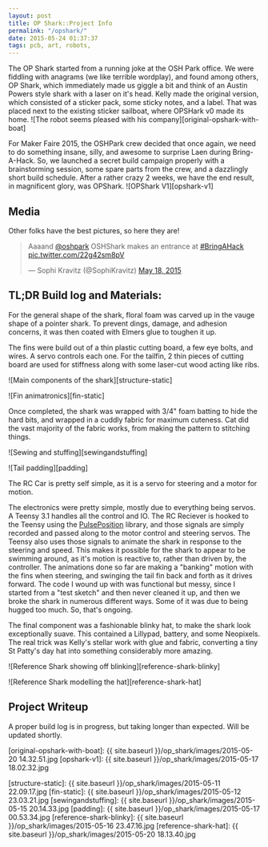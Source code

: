 ```yaml
---
layout: post
title: OP Shark::Project Info
permalink: "/opshark/"
date: 2015-05-24 01:37:37
tags: pcb, art, robots, 
--- 
```


The OP Shark started from a running joke at the OSH Park office. We were fiddling with anagrams (we like terrible wordplay), and found among others, OP Shark, which immediately made us giggle a bit and think of an Austin Powers style shark with a laser on it's head. Kelly made the original version, which consisted of a sticker pack, some sticky notes, and a label. That was placed next to the existing sticker sailboat, where OPSHark v0 made its home.
![The robot seems pleased with his company][original-opshark-with-boat]

For Maker Faire 2015, the OSHPark crew decided that once again, we need to do something insane, silly, and awesome to surprise Laen during Bring-A-Hack. So, we launched a secret build campaign properly with a brainstorming session, some spare parts from the crew, and a dazzlingly short build schedule. After a rather crazy 2 weeks, we have the end result, in magnificent glory, was OPShark.
![OPShark V1][opshark-v1]

## Media
Other folks have the best pictures, so here they are! 

<!-- Place this tag in your head or just before your close body tag. -->
<script type="text/javascript" src="https://apis.google.com/js/plusone.js"></script>
<!-- Place this tag where you want the widget to render. -->
<div class="g-post" data-href="https://plus.google.com/+DrewFustini/posts/fPDT6qMKowy"></div>


<!--
<blockquote class="twitter-tweet" lang="en"><p lang="en" dir="ltr">Thanks to <a href="https://twitter.com/oshpark">@oshpark</a> and <a href="https://twitter.com/laen">@laen</a> for hosting an awesome <a href="https://twitter.com/hashtag/BringAHack?src=hash">#BringAHack</a>! Love the purple shark hack!&#10;<a href="https://twitter.com/hashtag/MakerFaire?src=hash">#MakerFaire</a> <a href="https://twitter.com/hashtag/mfba15?src=hash">#mfba15</a> <a href="http://t.co/S9ZNu3WGtR">pic.twitter.com/S9ZNu3WGtR</a></p>&mdash; Drew Fustini (@pdp7) <a href="https://twitter.com/pdp7/status/600196735843991553">May 18, 2015</a></blockquote>
<script async src="//platform.twitter.com/widgets.js" charset="utf-8"></script>
-->

<blockquote class="twitter-tweet" lang="en"><p lang="en" dir="ltr">Aaaand <a href="https://twitter.com/oshpark">@oshpark</a> OSHShark makes an entrance at <a href="https://twitter.com/hashtag/BringAHack?src=hash">#BringAHack</a> <a href="http://t.co/22g42sm8pV">pic.twitter.com/22g42sm8pV</a></p>&mdash; Sophi Kravitz (@SophiKravitz) <a href="https://twitter.com/SophiKravitz/status/600120736250900482">May 18, 2015</a></blockquote>
<script async src="//platform.twitter.com/widgets.js" charset="utf-8"></script>


## TL;DR Build log and Materials:
For the general shape of the shark, floral foam was carved up in the vauge shape of a pointer shark. To prevent dings, damage, and adhesion concerns, it was then coated with Elmers glue to toughen it up. 

The fins were build out of a thin plastic cutting board, a few eye bolts, and wires. A servo controls each one. For the tailfin, 2 thin pieces of cutting board are used for stiffness along with some laser-cut wood acting like ribs. 

![Main components of the shark][structure-static]

![Fin animatronics][fin-static]


Once completed, the shark was wrapped with 3/4" foam batting to hide the hard bits, and wrapped in a cuddly fabric for maximum cuteness. Cat did the vast majority of the fabric works, from making the pattern to stitching things. 

![Sewing and stuffing][sewingandstuffing]

![Tail padding][padding]

The RC Car is pretty self simple, as it is a servo for steering and a motor for motion. 

The electronics were pretty simple, mostly due to everything being servos. A Teensy 3.1 handles all the control and IO. The RC Reciever is hooked to the Teensy using the [PulsePosition](https://www.pjrc.com/teensy/td_libs_PulsePosition.html) library, and those signals are simply recorded and passed along to the motor control and steering servos. The Teensy also uses those signals to animate the shark in response to the steering and speed. This makes it possible for the shark to appear to be swimming around, as it's motion is reactive to, rather than driven by, the controller. The animations done so far are making a "banking" motion with the fins when steering, and swinging the tail fin back and forth as it drives forward. The code I wound up with was functional but messy, since I started from a "test sketch" and then never cleaned it up, and then we broke the shark in numerous different ways. Some of it was due to being hugged too much. So, that's ongoing. 

The final component was a fashionable blinky hat, to make the shark look exceptionally suave. This contained a Lillypad, battery, and some Neopixels. The real trick was Kelly's stellar work with glue and fabric, converting a tiny St Patty's day hat into something considerably more amazing. 

![Reference Shark showing off blinking][reference-shark-blinky]

![Reference Shark modelling the hat][reference-shark-hat]




Project Writeup
--------------
A proper build log is in progress, but taking longer than expected. Will be updated shortly. 

<!--
[Source files and general information][source]

[Testing and Design][testing-design]

[Structure Assembly][assembly]

[Sewing and Plushification][sewing]

[The Secret Hat][hat]

[Lessons Learned][lessons]
-->


[original-opshark-with-boat]: {{ site.baseurl }}/op_shark/images/2015-05-20 14.32.51.jpg
[opshark-v1]: {{ site.baseurl }}/op_shark/images/2015-05-17 18.02.32.jpg

[structure-static]: {{ site.baseurl }}/op_shark/images/2015-05-11 22.09.17.jpg
[fin-static]: {{ site.baseurl }}/op_shark/images/2015-05-12 23.03.21.jpg
[sewingandstuffing]: {{ site.baseurl }}/op_shark/images/2015-05-15 20.14.33.jpg
[padding]: {{ site.baseurl }}/op_shark/images/2015-05-17 00.53.34.jpg
[reference-shark-blinky]: {{ site.baseurl }}/op_shark/images/2015-05-16 23.47.16.jpg
[reference-shark-hat]: {{ site.baseurl }}/op_shark/images/2015-05-20 18.13.40.jpg
